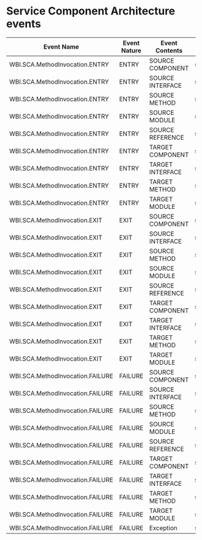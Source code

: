 <!-- image -->

# Service Component Architecture events

| Event Name                       | Event Nature    | Event Contents   | Type   |
|----------------------------------|-----------------|------------------|--------|
| WBI.SCA.MethodInvocation.ENTRY   | ENTRY           | SOURCE COMPONENT | string |
| WBI.SCA.MethodInvocation.ENTRY   | ENTRY           | SOURCE INTERFACE | string |
| WBI.SCA.MethodInvocation.ENTRY   | ENTRY           | SOURCE METHOD    | string |
| WBI.SCA.MethodInvocation.ENTRY   | ENTRY           | SOURCE MODULE    | string |
| WBI.SCA.MethodInvocation.ENTRY   | ENTRY           | SOURCE REFERENCE | string |
| WBI.SCA.MethodInvocation.ENTRY   | ENTRY           | TARGET COMPONENT | string |
| WBI.SCA.MethodInvocation.ENTRY   | ENTRY           | TARGET INTERFACE | string |
| WBI.SCA.MethodInvocation.ENTRY   | ENTRY           | TARGET METHOD    | string |
| WBI.SCA.MethodInvocation.ENTRY   | ENTRY           | TARGET MODULE    | string |
| WBI.SCA.MethodInvocation.EXIT    | EXIT            | SOURCE COMPONENT | string |
| WBI.SCA.MethodInvocation.EXIT    | EXIT            | SOURCE INTERFACE | string |
| WBI.SCA.MethodInvocation.EXIT    | EXIT            | SOURCE METHOD    | string |
| WBI.SCA.MethodInvocation.EXIT    | EXIT            | SOURCE MODULE    | string |
| WBI.SCA.MethodInvocation.EXIT    | EXIT            | SOURCE REFERENCE | string |
| WBI.SCA.MethodInvocation.EXIT    | EXIT            | TARGET COMPONENT | string |
| WBI.SCA.MethodInvocation.EXIT    | EXIT            | TARGET INTERFACE | string |
| WBI.SCA.MethodInvocation.EXIT    | EXIT            | TARGET METHOD    | string |
| WBI.SCA.MethodInvocation.EXIT    | EXIT            | TARGET MODULE    | string |
| WBI.SCA.MethodInvocation.FAILURE | FAILURE         | SOURCE COMPONENT | string |
| WBI.SCA.MethodInvocation.FAILURE | FAILURE         | SOURCE INTERFACE | string |
| WBI.SCA.MethodInvocation.FAILURE | FAILURE         | SOURCE METHOD    | string |
| WBI.SCA.MethodInvocation.FAILURE | FAILURE         | SOURCE MODULE    | string |
| WBI.SCA.MethodInvocation.FAILURE | FAILURE         | SOURCE REFERENCE | string |
| WBI.SCA.MethodInvocation.FAILURE | FAILURE         | TARGET COMPONENT | string |
| WBI.SCA.MethodInvocation.FAILURE | FAILURE         | TARGET INTERFACE | string |
| WBI.SCA.MethodInvocation.FAILURE | FAILURE         | TARGET METHOD    | string |
| WBI.SCA.MethodInvocation.FAILURE | FAILURE         | TARGET MODULE    | string |
| WBI.SCA.MethodInvocation.FAILURE | FAILURE         | Exception        | string |